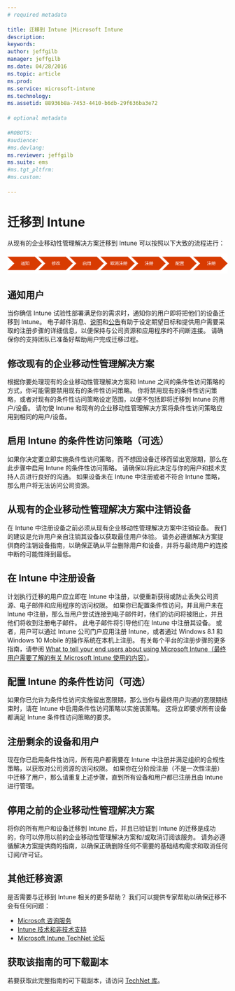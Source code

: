 ```yaml
---
# required metadata

title: 迁移到 Intune |Microsoft Intune
description:
keywords:
author: jeffgilb
manager: jeffgilb
ms.date: 04/28/2016
ms.topic: article
ms.prod:
ms.service: microsoft-intune
ms.technology:
ms.assetid: 88936b8a-7453-4410-b6db-29f636ba3e72

# optional metadata

#ROBOTS:
#audience:
#ms.devlang:
ms.reviewer: jeffgilb
ms.suite: ems
#ms.tgt_pltfrm:
#ms.custom:

---
```


# 迁移到 Intune


从现有的企业移动性管理解决方案迁移到 Intune 可以按照以下大致的流程进行：

![Intune 的迁移步骤](./media/migrate-intune-steps.png)

## 通知用户

当你确信 Intune 试验性部署满足你的需求时，通知你的用户即将把他们的设备迁移到 Intune。 电子邮件消息、[说明](http://www.microsoft.com/en-us/download/details.aspx?id=46398)和[公告](https://gallery.technet.microsoft.com/Intune-End-User-Enrollment-3a0c9b0c?WT.mc_id=Blog_Intune_General_PCIT)有助于设定期望目标和提供用户需要采取的注册步骤的详细信息，以便保持与公司资源和应用程序的不间断连接。 请确保你的支持团队已准备好帮助用户完成迁移过程。

## 修改现有的企业移动性管理解决方案

根据你要处理现有的企业移动性管理解决方案和 Intune 之间的条件性访问策略的方式，你可能需要禁用现有的条件性访问策略。 你将禁用现有的条件性访问策略，或者对现有的条件性访问策略设定范围，以便不包括即将迁移到 Intune 的用户/设备。  请勿使 Intune 和现有的企业移动性管理解决方案将条件性访问策略应用到相同的用户/设备。

## 启用 Intune 的条件性访问策略（可选）

如果你决定要立即实施条件性访问策略，而不想因设备迁移而留出宽限期，那么在此步骤中启用 Intune 的条件性访问策略。  请确保以将此决定与你的用户和技术支持人员进行良好的沟通。  如果设备未在 Intune 中注册或者不符合 Intune 策略，那么用户将无法访问公司资源。

## 从现有的企业移动性管理解决方案中注销设备

在 Intune 中注册设备之前必须从现有企业移动性管理解决方案中注销设备。 我们的建议是允许用户亲自注销其设备以获取最佳用户体验。  请务必遵循解决方案提供商的注销设备指南，以确保正确从平台删除用户和设备，并将与最终用户的连接中断的可能性降到最低。

## 在 Intune 中注册设备

计划执行迁移的用户应立即在 Intune 中注册，以便重新获得或防止丢失公司资源、电子邮件和应用程序的访问权限。 如果你已配置条件性访问，并且用户未在 Intune 中注册，那么当用户尝试连接到电子邮件时，他们的访问将被阻止，并且他们将收到注册电子邮件。 此电子邮件将引导他们在 Intune 中注册其设备。  或者，用户可以通过 Intune 公司门户应用注册 Intune，或者通过 Windows 8.1 和 Windows 10 Mobile 的操作系统在本机上注册。 有关每个平台的注册步骤的更多指南，请参阅 [What to tell your end users about using Microsoft Intune（最终用户需要了解的有关 Microsoft Intune 使用的内容）](what-to-tell-your-end-users-about-using-microsoft-intune.md)。

## 配置 Intune 的条件性访问（可选）

如果你已允许为条件性访问实施留出宽限期，那么当你与最终用户沟通的宽限期结束时，请在 Intune 中启用条件性访问策略以实施该策略。 这将立即要求所有设备都满足 Intune 条件性访问策略的要求。

## 注册剩余的设备和用户

现在你已启用条件性访问，所有用户都需要在 Intune 中注册并满足组织的合规性策略，以获取对公司资源的访问权限。 如果你在分阶段注册（不是一次性注册）中迁移了用户，那么请重复上述步骤，直到所有设备和用户都已注册且由 Intune 进行管理。

## 停用之前的企业移动性管理解决方案

将你的所有用户和设备迁移到 Intune 后，并且已验证到 Intune 的迁移是成功的，你可以停用以前的企业移动性管理解决方案和/或取消订阅该服务。 请务必遵循解决方案提供商的指南，以确保正确删除任何不需要的基础结构需求和取消任何订阅/许可证。

## 其他迁移资源

是否需要与迁移到 Intune 相关的更多帮助？ 我们可以提供专家帮助以确保迁移不会有任何问题：

<!--- - [Microsoft Intune Onboarding](/em/solutions/fasttrack-center-benefit-for-enterprise-mobility-suite-ems)--->
- [Microsoft 咨询服务](https://www.microsoft.com/en-us/microsoftservices/default.aspx)
- [Intune 技术和非技术支持](/intune/troubleshoot/how-to-get-support-for-microsoft-intune)
- [Microsoft Intune TechNet 论坛](https://social.technet.microsoft.com/Forums/en-US/home?forum=microsoftintuneprod)

## 获取该指南的可下载副本

若要获取此完整指南的可下载副本，请访问 [TechNet 库](https://gallery.technet.microsoft.com/Migrating-to-Intune-ea439387)。


<!--HONumber=May16_HO2-->


